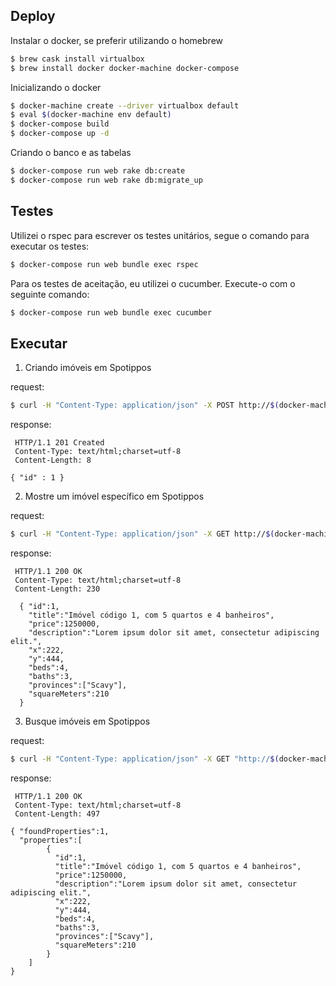 Deploy
-------------

Instalar o docker, se preferir utilizando o homebrew

```sh
$ brew cask install virtualbox
$ brew install docker docker-machine docker-compose
```

Inicializando o docker
```sh
$ docker-machine create --driver virtualbox default
$ eval $(docker-machine env default)
$ docker-compose build
$ docker-compose up -d
```

Criando o banco e as tabelas

```sh
$ docker-compose run web rake db:create
$ docker-compose run web rake db:migrate_up
```

Testes
-----------------

Utilizei o rspec para escrever os testes unitários, segue o comando para executar os testes:
```sh
$ docker-compose run web bundle exec rspec
```

Para os testes de aceitação, eu utilizei o cucumber. Execute-o com o seguinte comando:
```sh
$ docker-compose run web bundle exec cucumber
```

Executar
-----------------

1. Criando imóveis em Spotippos

 request:
```sh
$ curl -H "Content-Type: application/json" -X POST http://$(docker-machine ip default):9292/properties -d '{"x": 667,"y": 556,"title": "Imóvel código 1, com 5 quartos e 4 banheiros","price": 1250000,"description": "Lorem ipsum dolor sit amet, consectetur adipiscing elit.","beds": 4,"baths": 3,"squareMeters": 210}'
```

response:
```
 HTTP/1.1 201 Created
 Content-Type: text/html;charset=utf-8
 Content-Length: 8

{ "id" : 1 }
```

2. Mostre um imóvel específico em Spotippos

request:
```sh
$ curl -H "Content-Type: application/json" -X GET http://$(docker-machine ip default):9292/properties/1
```

response:
```
 HTTP/1.1 200 OK
 Content-Type: text/html;charset=utf-8
 Content-Length: 230

  { "id":1,
    "title":"Imóvel código 1, com 5 quartos e 4 banheiros",
    "price":1250000,
    "description":"Lorem ipsum dolor sit amet, consectetur adipiscing elit.",
    "x":222,
    "y":444,
    "beds":4,
    "baths":3,
    "provinces":["Scavy"],
    "squareMeters":210
  }
```

3. Busque imóveis em Spotippos

request:
```sh
$ curl -H "Content-Type: application/json" -X GET "http://$(docker-machine ip default):9292/properties?ax=100&ay=700&bx=700&by=300"
```

response:
```
 HTTP/1.1 200 OK
 Content-Type: text/html;charset=utf-8
 Content-Length: 497

{ "foundProperties":1,
  "properties":[
        {
          "id":1,
          "title":"Imóvel código 1, com 5 quartos e 4 banheiros",
          "price":1250000,
          "description":"Lorem ipsum dolor sit amet, consectetur adipiscing elit.",
          "x":222,
          "y":444,
          "beds":4,
          "baths":3,
          "provinces":["Scavy"],
          "squareMeters":210
        }
    ]
}
```
